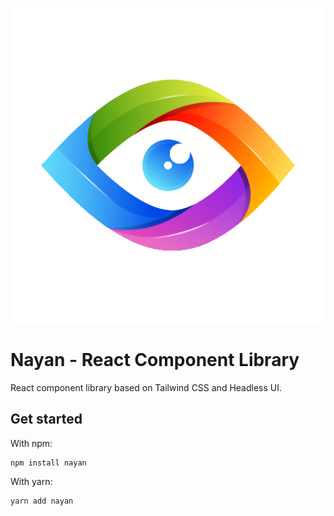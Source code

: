 ![Nayan](https://github.com/ursnj/nayan/blob/main/public/nayan.png?raw=true)

# Nayan - React Component Library

React component library based on Tailwind CSS and Headless UI.

## Get started

With npm:
```
npm install nayan
```
With yarn:
```
yarn add nayan
```
